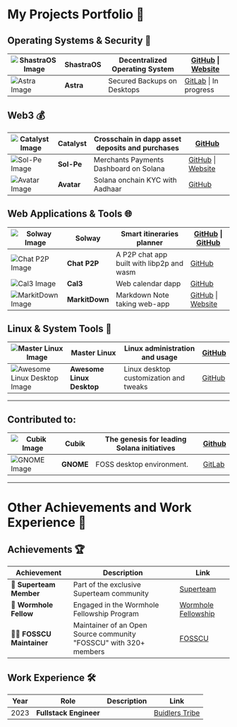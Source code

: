 # My Projects Portfolio 🚀

## Operating Systems & Security 🔐

| ![ShastraOS Image](./assets/shastraos.jpg) | **ShastraOS** | Decentralized Operating System | [GitHub](https://github.com/shastraos) \| [Website](https://shastraos.org) |
| --- | --- | --- | --- |
| ![Astra Image](./assets/astra.jpg) | **Astra** | Secured Backups on Desktops | [GitLab](https://gitlab.com/shastraos/astra) \| In progress |

## Web3 💰

| ![Catalyst Image](./assets/catalyst.jpg) | **Catalyst** | Crosschain in dapp asset deposits and purchases | [GitHub](https://github.com/vivekpal1/catalyst) |
| --- | --- | --- | --- |
| ![Sol-Pe Image](./assets/solpe.jpg) | **Sol-Pe** | Merchants Payments Dashboard on Solana | [GitHub](https://github.com/Sol-Pe) \| [Website](https://solpe.co/) |
| ![Avatar Image](./assets/avatar.jpg) | **Avatar** | Solana onchain KYC with Aadhaar | [GitHub](https://github.com/vivekpal1/avatar) |

## Web Applications & Tools 🌐

| ![Solway Image](./assets/solway.jpg) | **Solway** | Smart itineraries planner | [GitHub](https://github.com/Solway-Shastra) \| [GitHub](https://github.com/Solway-Shastra) |
| --- | --- | --- | --- |
| ![Chat P2P Image](./assets/chatp2p.jpg) | **Chat P2P** | A P2P chat app built with libp2p and wasm | [GitHub](https://github.com/vivekpal1/chat-p2p) |
| ![Cal3 Image](./assets/cal3.jpg) | **Cal3** | Web calendar dapp | [GitHub](https://github.com/vivekpal1/cal3) |
| ![MarkitDown Image](./assets/markitdown.jpg) | **MarkitDown** | Markdown Note taking web-app | [GitHub](https://github.com/vivekpal1/markitdown) \| [Website](https://markitdown.vercel.app/) |

## Linux & System Tools 🐧

| ![Master Linux Image](./assets/masterlinux.jpg) | **Master Linux** | Linux administration and usage | [GitHub](https://github.com/vivekpal1/masterlinux) |
| --- | --- | --- | --- |
| ![Awesome Linux Desktop Image](./assets/awesomelinux.jpg) | **Awesome Linux Desktop** | Linux desktop customization and tweaks | [GitHub](https://github.com/vivekpal1/Awesome-Linux-Desktop) |

---

## Contributed to: 
| ![Cubik Image](./assets/cubik.jpg) | **Cubik** | The genesis for leading Solana initiatives | [Github](https://github.com/cubik-so/cubik) |
| --- | --- | --- | --- |
| ![GNOME Image](./assets/gnome.jpg) | **GNOME** | FOSS desktop environment. | [GitLab](https://gitlab.gnome.org/GNOME) |

---

# Other Achievements and Work Experience 🌟

## Achievements 🏆

| Achievement | Description | Link |
| --- | --- | --- |
| 🌟 **Superteam Member** | Part of the exclusive Superteam community | [Superteam](https://superteam.fun/) |
| 🚀 **Wormhole Fellow** | Engaged in the Wormhole Fellowship Program | [Wormhole Fellowship](https://wormhole.com/introducing-the-wormhole-fellowship-program/) |
| 👨‍💻 **FOSSCU Maintainer** | Maintainer of an Open Source community "FOSSCU" with 320+ members | [FOSSCU](http://fosscu.org) |

## Work Experience 🛠️

| Year | Role | Description | Link |
| --- | --- | --- | --- |
| 2023 | **Fullstack Engineer** || [Buidlers Tribe](https://buidl.so/) |
